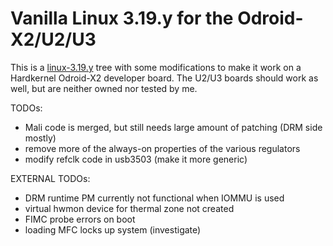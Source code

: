 # Vanilla Linux 3.19.y for the Odroid-X2/U2/U3

This is a [linux-3.19.y](https://git.kernel.org/cgit/linux/kernel/git/stable/linux-stable.git/log/?h=linux-3.19.y) tree with some modifications to make it work on a Hardkernel Odroid-X2 developer board. The U2/U3 boards should work as well, but are neither owned nor tested by me.


TODOs:

   - Mali code is merged, but still needs large amount of patching (DRM side mostly)
   - remove more of the always-on properties of the various regulators
   - modify refclk code in usb3503 (make it more generic)

EXTERNAL TODOs:

   - DRM runtime PM currently not functional when IOMMU is used
   - virtual hwmon device for thermal zone not created
   - FIMC probe errors on boot
   - loading MFC locks up system (investigate)
